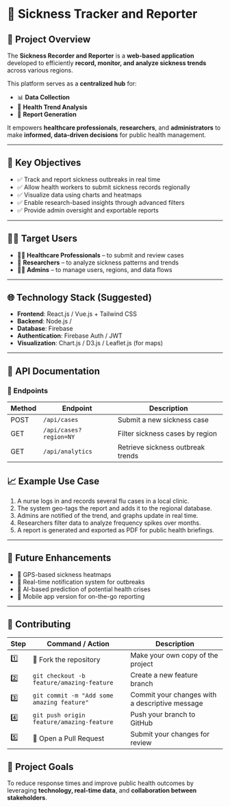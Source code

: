 # 🦠 Sickness Tracker and Reporter

## 📌 Project Overview

The **Sickness Recorder and Reporter** is a **web-based application** developed to efficiently **record, monitor, and analyze sickness trends** across various regions.

This platform serves as a **centralized hub** for:

- 📊 **Data Collection**
- 🧠 **Health Trend Analysis**
- 📢 **Report Generation**
  
It empowers **healthcare professionals**, **researchers**, and **administrators** to make **informed, data-driven decisions** for public health management.

---
## 🎯 Key Objectives

- ✅ Track and report sickness outbreaks in real time  
- ✅ Allow health workers to submit sickness records regionally  
- ✅ Visualize data using charts and heatmaps  
- ✅ Enable research-based insights through advanced filters  
- ✅ Provide admin oversight and exportable reports  

---
## 🧑‍💻 Target Users

- 🧑‍⚕️ **Healthcare Professionals** – to submit and review cases  
- 🔬 **Researchers** – to analyze sickness patterns and trends  
- 🧑‍💼 **Admins** – to manage users, regions, and data flows

---
## 🌐 Technology Stack (Suggested)

- **Frontend**: React.js / Vue.js + Tailwind CSS  
- **Backend**: Node.js /   
- **Database**: Firebase 
- **Authentication**: Firebase Auth / JWT  
- **Visualization**: Chart.js / D3.js / Leaflet.js (for maps)

---
## 📝 API Documentation

### 📍 Endpoints

| Method | Endpoint                  | Description                        |
|--------|---------------------------|------------------------------------|
| POST   | `/api/cases`              | Submit a new sickness case         |
| GET    | `/api/cases?region=NY`    | Filter sickness cases by region    |
| GET    | `/api/analytics`          | Retrieve sickness outbreak trends  |


## 📈 Example Use Case

1. A nurse logs in and records several flu cases in a local clinic.
2. The system geo-tags the report and adds it to the regional database.
3. Admins are notified of the trend, and graphs update in real time.
4. Researchers filter data to analyze frequency spikes over months.
5. A report is generated and exported as PDF for public health briefings.

---
## 🧩 Future Enhancements

- 📍 GPS-based sickness heatmaps  
- 🔔 Real-time notification system for outbreaks  
- 🤖 AI-based prediction of potential health crises  
- 📱 Mobile app version for on-the-go reporting  

---
## 🙌 Contributing

| Step | Command / Action                              | Description                                |
|------|-----------------------------------------------|--------------------------------------------|
| 1️⃣   | 🍴 Fork the repository                        | Make your own copy of the project          |
| 2️⃣   | `git checkout -b feature/amazing-feature`    | Create a new feature branch                |
| 3️⃣   | `git commit -m "Add some amazing feature"`   | Commit your changes with a descriptive message |
| 4️⃣   | `git push origin feature/amazing-feature`    | Push your branch to GitHub                 |
| 5️⃣   | 🔁 Open a Pull Request                       | Submit your changes for review             |



## 🚀 Project Goals

To reduce response times and improve public health outcomes by leveraging **technology, real-time data**, and **collaboration between stakeholders**.

